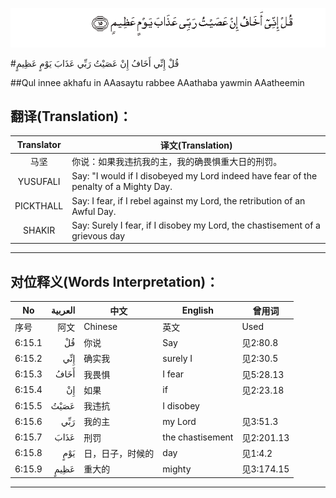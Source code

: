 ![006:015](images/006_015.gif)

#قُلْ إِنِّي أَخَافُ إِنْ عَصَيْتُ رَبِّي عَذَابَ يَوْمٍ عَظِيمٍ 

##Qul innee akhafu in AAasaytu rabbee AAathaba yawmin AAatheemin 

## 翻译(Translation)：

| Translator | 译文(Translation)                                            |
| :--------: | ------------------------------------------------------------ |
|    马坚    | 你说：如果我违抗我的主，我的确畏惧重大日的刑罚。             |
|  YUSUFALI  | Say: "I would if I disobeyed my Lord indeed have fear of the penalty of a Mighty Day. |
| PICKTHALL  | Say: I fear, if I rebel against my Lord, the retribution of an Awful Day. |
|   SHAKIR   | Say: Surely I fear, if I disobey my Lord, the chastisement of a grievous day |

---

## 对位释义(Words Interpretation)：

| No   | العربية | 中文    | English | 曾用词 |
| ---- | ------: | ------- | ------- | ------ |
| 序号 |    阿文 | Chinese | 英文    | Used   |
| 6:15.1 | قُلْ   | 你说             | Say              | 见2:80.8   |
| 6:15.2 | إِنِّي  | 确实我           | surely I         | 见2:30.5   |
| 6:15.3 | أَخَافُ | 我畏惧           | I fear           | 见5:28.13  |
| 6:15.4 | إِنْ   | 如果             | if               | 见2:23.18  |
| 6:15.5 | عَصَيْتُ | 我违抗           | I disobey        |            |
| 6:15.6 | رَبِّي  | 我的主           | my Lord          | 见3:51.3   |
| 6:15.7 | عَذَابَ | 刑罚             | the chastisement | 见2:201.13 |
| 6:15.8 | يَوْمٍ  | 日，日子，时候的 | day              | 见1:4.2    |
| 6:15.9 | عَظِيمٍ | 重大的           | mighty           | 见3:174.15 |

---
